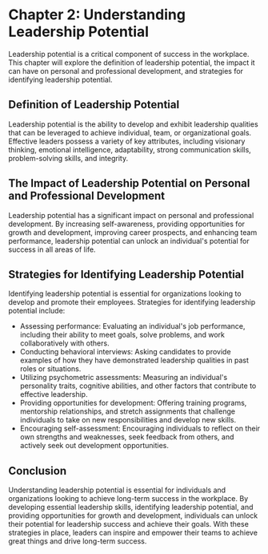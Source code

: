 Chapter 2: Understanding Leadership Potential
=============================================

Leadership potential is a critical component of success in the workplace. This chapter will explore the definition of leadership potential, the impact it can have on personal and professional development, and strategies for identifying leadership potential.

Definition of Leadership Potential
----------------------------------

Leadership potential is the ability to develop and exhibit leadership qualities that can be leveraged to achieve individual, team, or organizational goals. Effective leaders possess a variety of key attributes, including visionary thinking, emotional intelligence, adaptability, strong communication skills, problem-solving skills, and integrity.

The Impact of Leadership Potential on Personal and Professional Development
---------------------------------------------------------------------------

Leadership potential has a significant impact on personal and professional development. By increasing self-awareness, providing opportunities for growth and development, improving career prospects, and enhancing team performance, leadership potential can unlock an individual's potential for success in all areas of life.

Strategies for Identifying Leadership Potential
-----------------------------------------------

Identifying leadership potential is essential for organizations looking to develop and promote their employees. Strategies for identifying leadership potential include:

* Assessing performance: Evaluating an individual's job performance, including their ability to meet goals, solve problems, and work collaboratively with others.
* Conducting behavioral interviews: Asking candidates to provide examples of how they have demonstrated leadership qualities in past roles or situations.
* Utilizing psychometric assessments: Measuring an individual's personality traits, cognitive abilities, and other factors that contribute to effective leadership.
* Providing opportunities for development: Offering training programs, mentorship relationships, and stretch assignments that challenge individuals to take on new responsibilities and develop new skills.
* Encouraging self-assessment: Encouraging individuals to reflect on their own strengths and weaknesses, seek feedback from others, and actively seek out development opportunities.

Conclusion
----------

Understanding leadership potential is essential for individuals and organizations looking to achieve long-term success in the workplace. By developing essential leadership skills, identifying leadership potential, and providing opportunities for growth and development, individuals can unlock their potential for leadership success and achieve their goals. With these strategies in place, leaders can inspire and empower their teams to achieve great things and drive long-term success.
